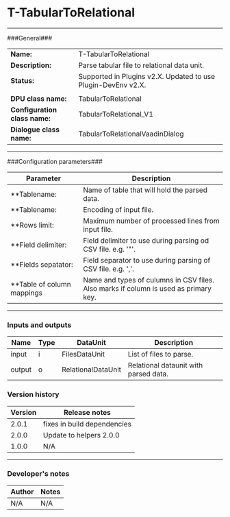 # T-TabularToRelational #
----------

###General###

|                              |                                             |
|------------------------------|---------------------------------------------|
|**Name:**                     |T-TabularToRelational                        |
|**Description:**              |Parse tabular file to relational data unit.  |
|**Status:**                   |Supported in Plugins v2.X. Updated to use Plugin-DevEnv v2.X.       |
|                              |                                             |
|**DPU class name:**           |TabularToRelational                          | 
|**Configuration class name:** |TabularToRelational_V1                       |
|**Dialogue class name:**      |TabularToRelationalVaadinDialog              |

***

###Configuration parameters###

|Parameter                                       |Description                                                                          |
|------------------------------------------------|-------------------------------------------------------------------------------------|
|**Tablename:                                    |Name of table that will hold the parsed data.                                        |
|**Tablename:                                    |Encoding of input file.                                                              |
|**Rows limit:                                   |Maximum number of processed lines from input file.                                   |
|**Field delimiter:                              |Field delimiter to use during parsing od CSV file. e.g. '"'.                         |
|**Fields sepatator:                             |Field separator to use during parsing of CSV file. e.g. ','.                         |
|**Table of column mappings                      |Name and types of culumns in CSV files. Also marks if column is used as primary key. |

***

### Inputs and outputs ###

|Name    |Type           |DataUnit          |Description                          |
|--------|---------------|------------------|-------------------------------------|
|input   |i              |FilesDataUnit     |List of files to parse.              |
|output  |o              |RelationalDataUnit|Relational dataunit with parsed data.|   

### Version history ###

|Version |Release notes |
|--------|--------------|
|2.0.1   | fixes in build dependencies |
|2.0.0   | Update to helpers 2.0.0 |
|1.0.0   | N/A           |                                

***

### Developer's notes ###

|Author |Notes |
|-------|------|
|N/A    |N/A   | 
